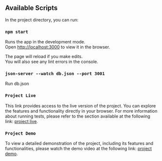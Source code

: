 
## Available Scripts

In the project directory, you can run:

### `npm start`

Runs the app in the development mode.\
Open [http://localhost:3000](http://localhost:3000) to view it in the browser.

The page will reload if you make edits.\
You will also see any lint errors in the console.

### `json-server --watch db.json --port 3001`

Run db.json

### `Project Live`

This link provides access to the live version of the project. You can explore the features and functionality directly in your browser.
For more information about running tests, please refer to the section available at the following link: [project live](https://ecommerce963.netlify.app).



### `Project Demo`


To view a detailed demonstration of the project, including its features and functionalities, please watch the demo video at the following link:
[project demo](https://drive.google.com/file/d/14jdPAjZMOnVqi8CVAt27dnUo-vZ_ztri/view?usp=sharing).

